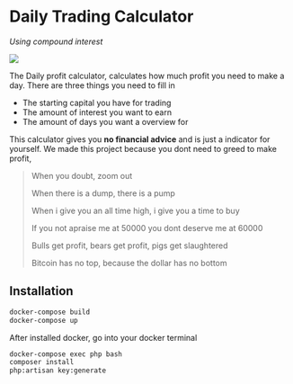 # Daily Trading Calculator 
 _Using compound interest_

![](https://media.giphy.com/media/WQZBqMcbOwGSUtVgkc/giphy.gif)

The Daily profit calculator, calculates how much profit you need to make a day. 
There are three things you need to fill in
- The starting capital you have for trading
- The amount of interest you want to earn
- The amount of days you want a overview for


This calculator gives you **no financial advice** and is just a indicator for yourself.
We made this project because you dont need to greed to make profit,

> When you doubt, zoom out
> 
> When there is a dump, there is a pump
> 
> When i give you an all time high, i give you a time to buy
> 
> If you not apraise me at 50000 you dont deserve me at 60000
> 
> Bulls get profit, bears get profit, pigs get slaughtered
> 
> Bitcoin has no top, because the dollar has no bottom


## Installation

```sh
docker-compose build
docker-compose up
```

After installed docker, go into your docker terminal

```sh
docker-compose exec php bash
composer install
php:artisan key:generate
```

